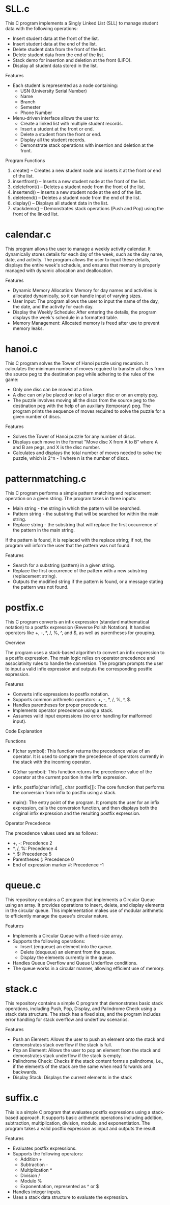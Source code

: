 # SLL.c
This C program implements a Singly Linked List (SLL) to manage student data with the following operations:
* Insert student data at the front of the list.
* Insert student data at the end of the list.
* Delete student data from the front of the list.
* Delete student data from the end of the list.
* Stack demo for insertion and deletion at the front (LIFO).
* Display all student data stored in the list.
  
Features
* Each student is represented as a node containing:
  * USN (University Serial Number)
  * Name
  * Branch
  * Semester
  * Phone Number
* Menu-driven interface allows the user to:
  * Create a linked list with multiple student records.
  * Insert a student at the front or end.
  * Delete a student from the front or end.
  * Display all the student records.
  * Demonstrate stack operations with insertion and deletion at the front.
  
Program Functions
1. create() – Creates a new student node and inserts it at the front or end of the list.
2. insertfront() – Inserts a new student node at the front of the list.
3. deletefront() – Deletes a student node from the front of the list.
4. insertend() – Inserts a new student node at the end of the list.
5. deleteend() – Deletes a student node from the end of the list.
6. display() – Displays all student data in the list.
7. stackdemo() – Demonstrates stack operations (Push and Pop) using the front of the linked list.

# calendar.c
This program allows the user to manage a weekly activity calendar. It dynamically stores details for each day of the week, such as the day name, date, and activity. The program allows the user to input these details, displays the entire week's schedule, and ensures that memory is properly managed with dynamic allocation and deallocation.

Features
* Dynamic Memory Allocation: Memory for day names and activities is allocated dynamically, so it can handle input of varying sizes.
* User Input: The program allows the user to input the name of the day, the date, and the activity for each day.
* Display the Weekly Schedule: After entering the details, the program displays the week's schedule in a formatted table.
* Memory Management: Allocated memory is freed after use to prevent memory leaks.

# hanoi.c
This C program solves the Tower of Hanoi puzzle using recursion. It calculates the minimum number of moves required to transfer all discs from the source peg to the destination peg while adhering to the rules of the game:

* Only one disc can be moved at a time.
* A disc can only be placed on top of a larger disc or on an empty peg.
* The puzzle involves moving all the discs from the source peg to the destination peg with the help of an auxiliary (temporary) peg.
The program prints the sequence of moves required to solve the puzzle for a given number of discs.

Features
* Solves the Tower of Hanoi puzzle for any number of discs.
* Displays each move in the format "Move disc X from A to B" where A and B are pegs, and X is the disc number.
* Calculates and displays the total number of moves needed to solve the puzzle, which is 2^n - 1 where n is the number of discs.

# patternmatching.c
This C program performs a simple pattern matching and replacement operation on a given string. The program takes in three inputs:
* Main string - the string in which the pattern will be searched.
* Pattern string - the substring that will be searched for within the main string.
* Replace string - the substring that will replace the first occurrence of the pattern in the main string.
  
If the pattern is found, it is replaced with the replace string; if not, the program will inform the user that the pattern was not found.

Features
* Search for a substring (pattern) in a given string.
* Replace the first occurrence of the pattern with a new substring (replacement string).
* Outputs the modified string if the pattern is found, or a message stating the pattern was not found.

# postfix.c
This C program converts an infix expression (standard mathematical notation) to a postfix expression (Reverse Polish Notation). It handles operators like +, -, *, /, %, ^, and $, as well as parentheses for grouping.

Overview

The program uses a stack-based algorithm to convert an infix expression to a postfix expression. The main logic relies on operator precedence and associativity rules to handle the conversion. The program prompts the user to input a valid infix expression and outputs the corresponding postfix expression.

Features
* Converts infix expressions to postfix notation.
* Supports common arithmetic operators: +, -, *, /, %, ^, $.
* Handles parentheses for proper precedence.
* Implements operator precedence using a stack.
* Assumes valid input expressions (no error handling for malformed input).
  
Code Explanation

Functions
* F(char symbol):
This function returns the precedence value of an operator. It is used to compare the precedence of operators currently in the stack with the incoming operator.

* G(char symbol):
This function returns the precedence value of the operator at the current position in the infix expression.

* infix_postfix(char infix[], char postfix[]):
The core function that performs the conversion from infix to postfix using a stack.

* main():
The entry point of the program. It prompts the user for an infix expression, calls the conversion function, and then displays both the original infix expression and the resulting postfix expression.

Operator Precedence

The precedence values used are as follows:

* +, -: Precedence 2
* *, /, %: Precedence 4
* ^, $: Precedence 5
* Parentheses (: Precedence 0
* End of expression marker #: Precedence -1

# queue.c
This repository contains a C program that implements a Circular Queue using an array. It provides operations to insert, delete, and display elements in the circular queue. This implementation makes use of modular arithmetic to efficiently manage the queue's circular nature.

Features

* Implements a Circular Queue with a fixed-size array.
* Supports the following operations:
  * Insert (enqueue) an element into the queue.
  * Delete (dequeue) an element from the queue.
  * Display the elements currently in the queue.
* Handles Queue Overflow and Queue Underflow conditions.
* The queue works in a circular manner, allowing efficient use of memory.

# stack.c
This repository contains a simple C program that demonstrates basic stack operations, including Push, Pop, Display, and Palindrome Check using a stack data structure. The stack has a fixed size, and the program includes error handling for stack overflow and underflow scenarios.

Features

* Push an Element: Allows the user to push an element onto the stack and demonstrates stack overflow if the stack is full.
* Pop an Element: Allows the user to pop an element from the stack and demonstrates stack underflow if the stack is empty.
* Palindrome Check: Checks if the stack content forms a palindrome, i.e., if the elements of the stack are the same when read forwards and backwards.
* Display Stack: Displays the current elements in the stack


# suffix.c
This is a simple C program that evaluates postfix expressions using a stack-based approach. It supports basic arithmetic operations including addition, subtraction, multiplication, division, modulo, and exponentiation. The program takes a valid postfix expression as input and outputs the result.

Features

* Evaluates postfix expressions.
* Supports the following operators:
  * Addition +
  * Subtraction -
  * Multiplication *
  * Division /
  * Modulo %
  * Exponentiation, represented as ^ or $  
* Handles integer inputs.
* Uses a stack data structure to evaluate the expression.
